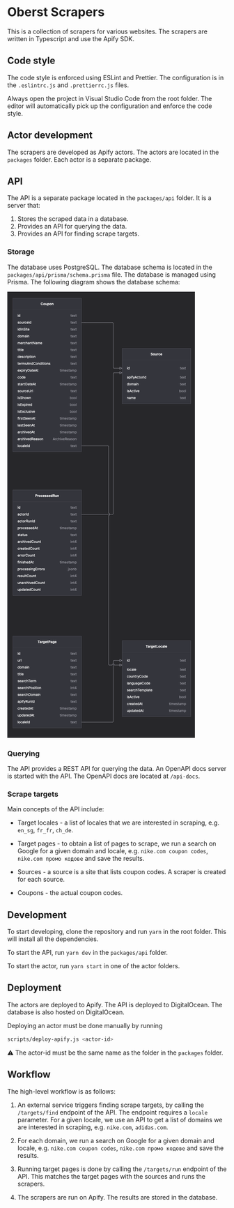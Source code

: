 # Oberst Scrapers

This is a collection of scrapers for various websites. The scrapers are written in Typescript and use the Apify SDK.

## Code style

The code style is enforced using ESLint and Prettier. The configuration is in the `.eslintrc.js` and `.prettierrc.js` files.

Always open the project in Visual Studio Code from the root folder. The editor will automatically pick up the configuration and enforce the code style.

## Actor development

The scrapers are developed as Apify actors. The actors are located in the `packages` folder. Each actor is a separate package.

## API

The API is a separate package located in the `packages/api` folder. It is a server that:

1. Stores the scraped data in a database.
2. Provides an API for querying the data.
3. Provides an API for finding scrape targets.

### Storage

The database uses PostgreSQL. The database schema is located in the `packages/api/prisma/schema.prisma` file. The database is managed using Prisma. The following diagram shows the database schema:

![Database schema](./docs/db.png)

### Querying

The API provides a REST API for querying the data. An OpenAPI docs server is started with the API. The OpenAPI docs are located at `/api-docs`.

### Scrape targets

Main concepts of the API include:

- Target locales - a list of locales that we are interested in scraping, e.g. `en_sg`, `fr_fr`, `ch_de`.

- Target pages - to obtain a list of pages to scrape, we run a search on Google for a given domain and locale, e.g. `nike.com coupon codes`, `nike.com промо кодове` and save the results.

- Sources - a source is a site that lists coupon codes. A scraper is created for each source.

- Coupons - the actual coupon codes.

## Development

To start developing, clone the repository and run `yarn` in the root folder. This will install all the dependencies.

To start the API, run `yarn dev` in the `packages/api` folder.

To start the actor, run `yarn start` in one of the actor folders.

## Deployment

The actors are deployed to Apify. The API is deployed to DigitalOcean. The database is also hosted on DigitalOcean.

Deploying an actor must be done manually by running

```bash
scripts/deploy-apify.js <actor-id>
```

⚠️ The actor-id must be the same name as the folder in the `packages` folder.

## Workflow

The high-level workflow is as follows:

1. An external service triggers finding scrape targets, by calling the `/targets/find` endpoint of the API. The endpoint requires a `locale` parameter. For a given locale, we use an API to get a list of domains we are interested in scraping, e.g. `nike.com`, `adidas.com`.

2. For each domain, we run a search on Google for a given domain and locale, e.g. `nike.com coupon codes`, `nike.com промо кодове` and save the results.

3. Running target pages is done by calling the `/targets/run` endpoint of the API. This matches the target pages with the sources and runs the scrapers.

4. The scrapers are run on Apify. The results are stored in the database.
